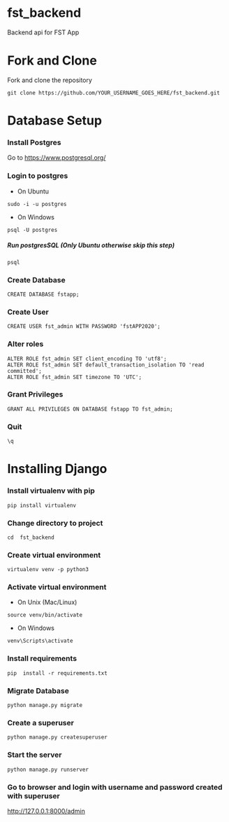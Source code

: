 # fst_backend
Backend api for FST App


# Fork and Clone
Fork and clone the repository
```
git clone https://github.com/YOUR_USERNAME_GOES_HERE/fst_backend.git
```

# Database Setup

### Install Postgres

Go to https://www.postgresql.org/

### Login to postgres

- On Ubuntu
```
sudo -i -u postgres
```

- On Windows
```
psql -U postgres
```

##### Run postgresSQL (Only Ubuntu otherwise skip this step)
```
psql
```

###  Create Database
```
CREATE DATABASE fstapp;
```

### Create User
```
CREATE USER fst_admin WITH PASSWORD 'fstAPP2020';
```

### Alter roles
```
ALTER ROLE fst_admin SET client_encoding TO 'utf8';
ALTER ROLE fst_admin SET default_transaction_isolation TO 'read committed';
ALTER ROLE fst_admin SET timezone TO 'UTC';
```

###  Grant Privileges
```
GRANT ALL PRIVILEGES ON DATABASE fstapp TO fst_admin;
```

### Quit
```
\q
```

# Installing  Django

### Install  virtualenv with pip
```
pip install virtualenv
```
###  Change directory to project
```
cd  fst_backend
```
###  Create virtual  environment
```
virtualenv venv -p python3
```

### Activate virtual environment

- On Unix (Mac/Linux)
```
source venv/bin/activate
```
- On  Windows
```
venv\Scripts\activate
```

### Install requirements
```
pip  install -r requirements.txt
```

### Migrate Database
```
python manage.py migrate
```
### Create a superuser
```
python manage.py createsuperuser
```

### Start the server
```
python manage.py runserver
```

###  Go to browser and login  with  username and password created  with superuser

http://127.0.0.1:8000/admin





